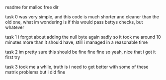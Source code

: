 readme for malloc free dir

task 0 was very simple, and this code is much shorter and cleaner than the old one, what im wondering is if this would pass bettys checks, but whatever

task 1 i forgot about adding the null byte again sadly so it took me around 10 minutes more than it should have, still i managed in a reasonable time

task 2 im pretty sure this should be fine fine fine so yeah, nice that i got it first try

task 3 took me a while, truth is i need to get better with some of these matrix problems but i did fine